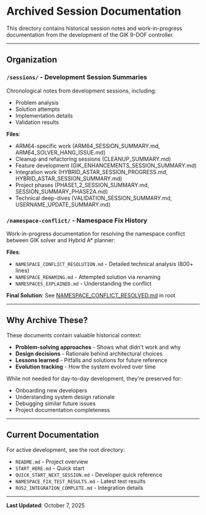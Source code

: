 # Archived Session Documentation

This directory contains historical session notes and work-in-progress documentation from the development of the GIK 9-DOF controller.

---

## Organization

### `/sessions/` - Development Session Summaries

Chronological notes from development sessions, including:
- Problem analysis
- Solution attempts
- Implementation details
- Validation results

**Files**:
- ARM64-specific work (ARM64_SESSION_SUMMARY.md, ARM64_SOLVER_HANG_ISSUE.md)
- Cleanup and refactoring sessions (CLEANUP_SUMMARY.md)
- Feature development (GIK_ENHANCEMENTS_SESSION_SUMMARY.md)
- Integration work (HYBRID_ASTAR_SESSION_PROGRESS.md, HYBRID_ASTAR_SESSION_SUMMARY.md)
- Project phases (PHASE1_2_SESSION_SUMMARY.md, SESSION_SUMMARY_PHASE2A.md)
- Technical deep-dives (VALIDATION_SESSION_SUMMARY.md, USERNAME_UPDATE_SUMMARY.md)

### `/namespace-conflict/` - Namespace Fix History

Work-in-progress documentation for resolving the namespace conflict between GIK solver and Hybrid A* planner:

**Files**:
- `NAMESPACE_CONFLICT_RESOLUTION.md` - Detailed technical analysis (800+ lines)
- `NAMESPACE_RENAMING.md` - Attempted solution via renaming
- `NAMESPACES_EXPLAINED.md` - Understanding the conflict

**Final Solution**: See [NAMESPACE_CONFLICT_RESOLVED.md](../../NAMESPACE_CONFLICT_RESOLVED.md) in root

---

## Why Archive These?

These documents contain valuable historical context:
- **Problem-solving approaches** - Shows what didn't work and why
- **Design decisions** - Rationale behind architectural choices
- **Lessons learned** - Pitfalls and solutions for future reference
- **Evolution tracking** - How the system evolved over time

While not needed for day-to-day development, they're preserved for:
- Onboarding new developers
- Understanding system design rationale
- Debugging similar future issues
- Project documentation completeness

---

## Current Documentation

For active development, see the root directory:
- `README.md` - Project overview
- `START_HERE.md` - Quick start
- `QUICK_START_NEXT_SESSION.md` - Developer quick reference
- `NAMESPACE_FIX_TEST_RESULTS.md` - Latest test results
- `ROS2_INTEGRATION_COMPLETE.md` - Integration details

---

**Last Updated**: October 7, 2025
